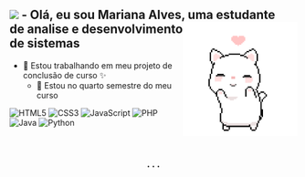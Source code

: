 <!-- Introducao -->
<div>
  <h2> 
    <img src="https://github.com/TheDudeThatCode/TheDudeThatCode/blob/master/Assets/Earth.gif" width="24px">
        - Olá, eu sou Mariana Alves, uma estudante 
        <img align="right" alt="cat" src="dancing_cat.gif" height = 200/> <br> 
        de analise e desenvolvimento de sistemas 
  </h2>
<div>

<!-- Descricao -->
- 🔭 Estou trabalhando em meu projeto de <br> 
conclusão de curso ✨<!--[projeto i9]-->
  - 🌱 Estou no quarto semestre do meu curso <br>

<!-- Linguagens 1 -->
![HTML5](https://img.shields.io/badge/-HTML5-white?style=for-the-badge&logo=html5&logoColor=E34F26)
![CSS3](https://img.shields.io/badge/-CSS3-white?style=for-the-badge&logo=css3&logoColor=1572B6) 
![JavaScript](https://img.shields.io/badge/-JavaScript-white?style=for-the-badge&logo=javascript&logoColor=F0DB4F)
![PHP](https://img.shields.io/badge/-PHP-white?style=for-the-badge&logo=php&logoColor=787CB5)
 <br>
![Java](https://img.shields.io/badge/-Java-white?style=for-the-badge&logo=java&logoColor=ED8B00)
![Python](https://img.shields.io/badge/-Python-white?style=for-the-badge&logo=python)

<!-- Divisoria -->
<br><h3 align=center> .   .   . </h3><br>

<!-- Aprendendo -->
  
<!-- Adicionar posteriormente
<div align=right>
  <h2> 
    <img src="https://github.com/TheDudeThatCode/TheDudeThatCode/blob/master/Assets/PC.gif" width="24px">
          - Atualmente estou aprendendo algumas <br> 
                <img align="left" alt="cat" src="plant.gif" height = 200>
           linguagens, sendo elas:
  </h2>
</div>

<div align=right> <br>
        <img src="https://img.shields.io/badge/-java-white?style=for-the-badge&logo=java&logoColor=f89820">
        <img src="https://img.shields.io/badge/-mysql-white?style=for-the-badge&logo=mysql&logoColor=F0DB4F"> <br>
        <img src="https://img.shields.io/badge/-PHP-white?style=for-the-badge&logo=php&logoColor=777BB3">
</div> -->
